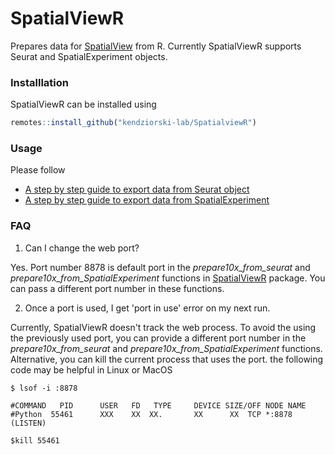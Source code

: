 # SpatialViewR
Prepares data for [SpatialView](https://github.com/kendziorski-lab/SpatialView) from R. Currently SpatialViewR supports Seurat and SpatialExperiment objects.

### Installlation
SpatialViewR can be installed using 

```r
remotes::install_github("kendziorski-lab/SpatialviewR")
```

### Usage

Please follow
- [A step by step guide to export data from Seurat object](https://kendziorski-lab.github.io/projects/spatialview/SpatialView_Tutorial_Using_Seurat.html)
- [A step by step guide to export data from SpatialExperiment](https://kendziorski-lab.github.io/projects/spatialview/SpatialView_Tutorial_Using_SpatialExperiment.html)


### FAQ

1. Can I change the web port?

Yes. Port number 8878 is default port in the *prepare10x_from_seurat* and *prepare10x_from_SpatialExperiment* functions in [SpatialViewR](https://github.com/kendziorski-lab/SpatialViewR) package. You can pass a different port number in these functions.

2. Once a port is used, I get 'port in use' error on my next run.

Currently, SpatialViewR doesn't track the web process. To avoid the using the previously used port, you can provide a different port number in the *prepare10x_from_seurat* and *prepare10x_from_SpatialExperiment* functions. Alternative, you can kill the current process that uses the port. the following code may be helpful in Linux or MacOS
```
$ lsof -i :8878

#COMMAND   PID      USER   FD   TYPE     DEVICE SIZE/OFF NODE NAME
#Python  55461      XXX    XX  XX.       XX      XX  TCP *:8878 (LISTEN)

$kill 55461
```

